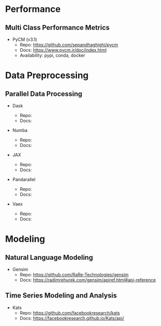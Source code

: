 # Performance

## Multi Class Performance Metrics

- PyCM (v3.1)
  - Repo: https://github.com/sepandhaghighi/pycm
  - Docs: https://www.pycm.ir/doc/index.html
  - Availability: pypi, conda, docker

# Data Preprocessing

## Parallel Data Processing

- Dask
  - Repo:
  - Docs:
  
- Numba
  - Repo:
  - Docs:

- JAX
  - Repo:
  - Docs:

- Pandarallel
  - Repo:
  - Docs:

- Vaex
  - Repo:
  - Docs:

# Modeling

## Natural Language Modeling

- Gensim
  - Repo: https://github.com/RaRe-Technologies/gensim
  - Docs: https://radimrehurek.com/gensim/apiref.html#api-reference

## Time Series Modeling and Analysis

- Kats
  - Repo: https://github.com/facebookresearch/kats
  - Docs: https://facebookresearch.github.io/Kats/api/
